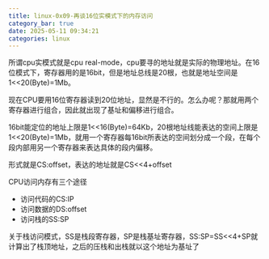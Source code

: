 ```yaml
---
title: linux-0x09-再谈16位实模式下的内存访问
category_bar: true
date: 2025-05-11 09:34:21
categories: linux
---
```


所谓cpu实模式就是cpu real-mode，cpu要寻的地址就是实际的物理地址。在16位模式下，寄存器用的是16bit，但是地址总线是20根，也就是地址空间是1<<20(Byte)=1Mb。

现在CPU要用16位寄存器读到20位地址，显然是不行的。怎么办呢？那就用两个寄存器进行组合，因此就出现了基址和偏移进行组合。

16bit能定位的地址上限是1<<16(Byte)=64Kb，20根地址线能表达的空间上限是1<<20(Byte)=1Mb，就用一个寄存器每16bit所表达的空间划分成一个段，在每个段内部用另一个寄存器来表达具体的段内偏移。

形式就是CS:offset，表达的地址就是CS<<4+offset

CPU访问内存有三个途径

- 访问代码的CS:IP
- 访问数据的DS:offset
- 访问栈的SS:SP

关于栈访问模式，SS是栈段寄存器，SP是栈基址寄存器，SS:SP=SS<<4+SP就计算出了栈顶地址，之后的压栈和出栈就以这个地址为基址了